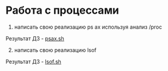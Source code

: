 # Работа с процессами

1. написать свою реализацию ps ax используя анализ /proc

Результат ДЗ - [psax.sh](https://github.com/dzalunin/linux_adm/blob/lesson/12_master_zalunin/psax.sh)

2. написать свою реализацию lsof

Результат ДЗ - [lsof.sh](https://github.com/dzalunin/linux_adm/blob/lesson/12_master_zalunin/lsof.sh)

